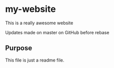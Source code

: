 # my-website

This is a really awesome website



Updates made on master on GitHub before rebase


## Purpose

This file is just a readme file.
